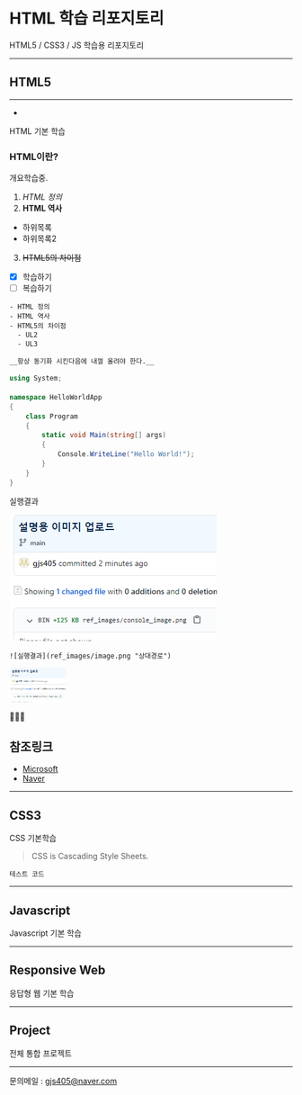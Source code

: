 # HTML 학습 리포지토리
HTML5 / CSS3 / JS 학습용 리포지토리


-----------------

## HTML5
----------------
-
HTML 기본 학습

### HTML이란?
개요학습중.
1. *HTML 정의*
2. **HTML 역사**
  - 하위목록
  - 하위목록2
3. ~~HTML5의 차이점~~

- [x] 학습하기
- [ ] 복습하기
~~~
- HTML 정의
- HTML 역사
- HTML5의 차이점
  - UL2
  - UL3
~~~
`
__항상 동기화 시킨다음에 내껄 올려야 한다.__
`
```csharp
using System;

namespace HelloWorldApp
{
    class Program
    {
        static void Main(string[] args)
        {
            Console.WriteLine("Hello World!");
        }
    }
}
```
실행결과

![실행결과](https://github.com/gjs405/StudyHtml/blob/main/ref_images/image.png "절대경로")

```
![실행결과](ref_images/image.png "상대경로")
```

<img src="ref_images/image.png" width="100" title="절대경로" alt="실행결과" />

🤣🤣🤣

참조링크
-----
- [Microsoft](https://www.microsoft.com)
- [Naver](https://www.naver.com)
-------------
## CSS3
CSS 기본학습

> CSS is Cascading Style Sheets.

`테스트 코드`

-------------
## Javascript
Javascript 기본 학습

----------------
## Responsive Web
응답형 웹 기본 학습

---------------------
## Project
전체 통합 프로젝트

------------------------
문의메일 : <gjs405@naver.com>

